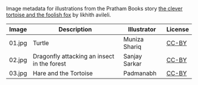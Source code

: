 Image metadata for illustrations from the Pratham Books story [the clever tortoise and the foolish fox](https://storyweaver.org.in/stories/3408-the-clever-tortoise-and-the-foolish-fox) by likhith avileli.

Image | Description | Illustrator | License
----- | ----------- | ----------- | -------
01.jpg | Turtle | Muniza Shariq | [CC-BY](https://creativecommons.org/licenses/by/4.0/)
02.jpg | Dragonfly attacking an insect in the forest | Sanjay Sarkar | [CC-BY](https://creativecommons.org/licenses/by/4.0/)
03.jpg | Hare and the Tortoise | Padmanabh | [CC-BY](https://creativecommons.org/licenses/by/4.0/)